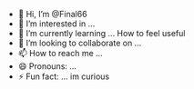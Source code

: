 - 👋 Hi, I’m @Final66
- 👀 I’m interested in ...
- 🌱 I’m currently learning ... How to feel useful 
- 💞️ I’m looking to collaborate on ...
- 📫 How to reach me ...
- 😄 Pronouns: ...
- ⚡ Fun fact: ... im curious 

<!---
Final66/Final66 is a ✨ special ✨ repository because its `README.md` (this file) appears on your GitHub profile.
You can click the Preview link to take a look at your changes.
--->
